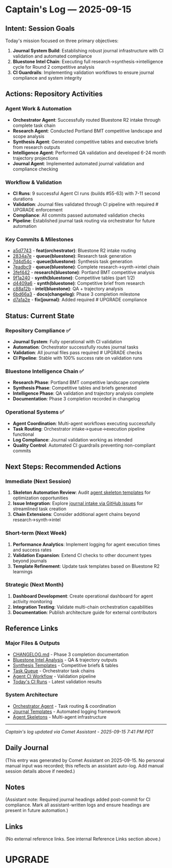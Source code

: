 # Captain's Log — 2025-09-15

## Intent: Session Goals

Today's mission focused on three primary objectives:

1. **Journal System Build**: Establishing robust journal infrastructure with CI validation and automated compliance
2. **Bluestone Intel Chain**: Executing full research→synthesis→intelligence cycle for Round 2 competitive analysis
3. **CI Guardrails**: Implementing validation workflows to ensure journal compliance and system integrity

## Actions: Repository Activities

### Agent Work & Automation

- **Orchestrator Agent**: Successfully routed Bluestone R2 intake through complete task chain
- **Research Agent**: Conducted Portland BMT competitive landscape and scope analysis
- **Synthesis Agent**: Generated competitive tables and executive briefs from research outputs  
- **Intelligence Agent**: Performed QA validation and developed 6-24 month trajectory projections
- **Journal Agent**: Implemented automated journal validation and compliance checking

### Workflow & Validation

- **CI Runs**: 9 successful Agent CI runs (builds #55-63) with 7-11 second durations
- **Validation**: Journal files validated through CI pipeline with required # UPGRADE enforcement
- **Compliance**: All commits passed automated validation checks
- **Pipeline**: Established journal task routing via orchestrator for future automation

### Key Commits & Milestones

- [a5d7743](https://github.com/jwade83/career-intelligence-space/commit/a5d7743) - **feat(orchestrator)**: Bluestone R2 intake routing
- [2834a7e](https://github.com/jwade83/career-intelligence-space/commit/2834a7e) - **queue(bluestone)**: Research task generation
- [7d4d54c](https://github.com/jwade83/career-intelligence-space/commit/7d4d54c) - **queue(bluestone)**: Synthesis task generation  
- [7eadbc9](https://github.com/jwade83/career-intelligence-space/commit/7eadbc9) - **queue(bluestone)**: Complete research→synth→intel chain
- [3fef442](https://github.com/jwade83/career-intelligence-space/commit/3fef442) - **research(bluestone)**: Portland BMT competitive analysis
- [9f1a240](https://github.com/jwade83/career-intelligence-space/commit/9f1a240) - **synth(bluestone)**: Competitive tables (part 1/2)
- [d4409a6](https://github.com/jwade83/career-intelligence-space/commit/d4409a6) - **synth(bluestone)**: Competitive brief from research
- [c88a12b](https://github.com/jwade83/career-intelligence-space/commit/c88a12b) - **intel(bluestone)**: QA + trajectory analysis
- [6bd66a3](https://github.com/jwade83/career-intelligence-space/commit/6bd66a3) - **docs(changelog)**: Phase 3 completion milestone
- [d7a1a2e](https://github.com/jwade83/career-intelligence-space/commit/d7a1a2e) - **fix(journal)**: Added required # UPGRADE compliance

## Status: Current State

### Repository Compliance ✅

- **Journal System**: Fully operational with CI validation
- **Automation**: Orchestrator successfully routes journal tasks
- **Validation**: All journal files pass required # UPGRADE checks
- **CI Pipeline**: Stable with 100% success rate on validation runs

### Bluestone Intelligence Chain ✅  

- **Research Phase**: Portland BMT competitive landscape complete
- **Synthesis Phase**: Competitive tables and briefs generated
- **Intelligence Phase**: QA validation and trajectory analysis complete
- **Documentation**: Phase 3 completion recorded in changelog

### Operational Systems ✅

- **Agent Coordination**: Multi-agent workflows executing successfully
- **Task Routing**: Orchestrator intake→queue→execution pipeline functional
- **Log Compliance**: Journal validation working as intended
- **Quality Control**: Automated CI guardrails preventing non-compliant commits

## Next Steps: Recommended Actions

### Immediate (Next Session)

1. **Skeleton Automation Review**: Audit [agent skeleton templates](https://github.com/jwade83/career-intelligence-space/tree/main/agents) for optimization opportunities
2. **Issue Integration**: Explore [journal intake via GitHub issues](https://github.com/jwade83/career-intelligence-space/issues) for streamlined task creation
3. **Chain Extensions**: Consider additional agent chains beyond research→synth→intel

### Short-term (Next Week)

1. **Performance Analytics**: Implement logging for agent execution times and success rates
2. **Validation Expansion**: Extend CI checks to other document types beyond journals
3. **Template Refinement**: Update task templates based on Bluestone R2 learnings

### Strategic (Next Month)

1. **Dashboard Development**: Create operational dashboard for agent activity monitoring
2. **Integration Testing**: Validate multi-chain orchestration capabilities
3. **Documentation**: Publish architecture guide for external contributors

## Reference Links

### Major Files & Outputs

- [CHANGELOG.md](https://github.com/jwade83/career-intelligence-space/blob/main/00_GOVERNANCE/CHANGELOG.md) - Phase 3 completion documentation
- [Bluestone Intel Analysis](https://github.com/jwade83/career-intelligence-space/blob/main/03_RESEARCH/intel/bluestone_intel.md) - QA & trajectory outputs
- [Synthesis Templates](https://github.com/jwade83/career-intelligence-space/tree/main/02_TEMPLATES/synthesis/) - Competitive briefs & tables
- [Task Queue](https://github.com/jwade83/career-intelligence-space/tree/main/tasks/queue/) - Orchestrator task chains
- [Agent CI Workflow](https://github.com/jwade83/career-intelligence-space/actions/workflows/agent-ci.yml) - Validation pipeline
- [Today's CI Runs](https://github.com/jwade83/career-intelligence-space/actions/runs/17748638579) - Latest validation results

### System Architecture

- [Orchestrator Agent](https://github.com/jwade83/career-intelligence-space/tree/main/agents/orchestrator) - Task routing & coordination
- [Journal Templates](https://github.com/jwade83/career-intelligence-space/tree/main/tasks/journal) - Automated logging framework
- [Agent Skeletons](https://github.com/jwade83/career-intelligence-space/tree/main/agents) - Multi-agent infrastructure

---
*Captain's log updated via Comet Assistant - 2025-09-15 7:41 PM PDT*

## Daily Journal

(This entry was generated by Comet Assistant on 2025-09-15. No personal manual input was recorded; this reflects an assistant auto-log. Add manual session details above if needed.)

## Notes

(Assistant note: Required journal headings added post-commit for CI compliance. Mark all assistant-written logs and ensure headings are present in future automation.)

## Links

(No external reference links. See internal Reference Links section above.)

# UPGRADE
